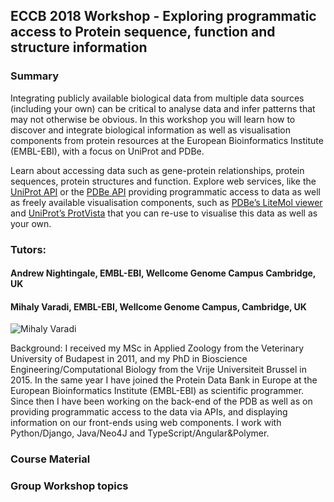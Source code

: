 ## ECCB 2018 Workshop - Exploring programmatic access to Protein sequence, function and structure information

### Summary

Integrating publicly available biological data from multiple data sources (including your own) can be critical to analyse data and infer patterns that may not otherwise be obvious. In this workshop you will learn how to discover and integrate biological information as well as visualisation components from protein resources at the European Bioinformatics Institute (EMBL-EBI), with a focus on UniProt and PDBe. 

Learn about accessing data such as gene-protein relationships, protein sequences, protein structures and function. Explore web services, like the [UniProt API](https://www.ebi.ac.uk/proteins/api/doc/) or the [PDBe API]( http://www.ebi.ac.uk/pdbe/api/doc/) providing programmatic access to data as well as freely available visualisation components, such as [PDBe’s LiteMol viewer](https://www.ebi.ac.uk/pdbe/pdb-component-library/doc.html#a_LiteMol) and [UniProt’s ProtVista](http://ebi-uniprot.github.io/ProtVista/) that you can re-use to visualise this data as well as your own.


### Tutors:
#### Andrew Nightingale, EMBL-EBI, Wellcome Genome Campus Cambridge, UK

#### Mihaly Varadi, EMBL-EBI, Wellcome Genome Campus, Cambridge, UK
![Mihaly Varadi](https://avatars3.githubusercontent.com/u/24314338?s=100)

Background: I received my MSc in Applied Zoology from the Veterinary University of Budapest in 2011, and my PhD in Bioscience Engineering/Computational Biology from the Vrije Universiteit Brussel in 2015. In the same year I have joined the Protein Data Bank in Europe at the European Bioinformatics Institute (EMBL-EBI) as scientific programmer. Since then I have been working on the back-end of the PDB as well as on providing programmatic access to the data via APIs, and displaying information on our front-ends using web components. I work with Python/Django, Java/Neo4J and TypeScript/Angular&Polymer.

### Course Material


### Group Workshop topics
